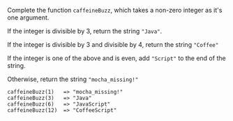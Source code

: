 Complete the function `caffeineBuzz`, which takes a non-zero integer as it's one argument.

If the integer is divisible by 3, return the string `"Java"`.

If the integer is divisible by 3 and divisible by 4, return the string `"Coffee"`

If the integer is one of the above and is even, add `"Script"` to the end of the string.

Otherwise, return the string `"mocha_missing!"`

```
caffeineBuzz(1)   => "mocha_missing!"
caffeineBuzz(3)   => "Java"
caffeineBuzz(6)   => "JavaScript"
caffeineBuzz(12)  => "CoffeeScript"
```
